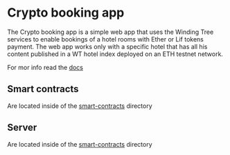 # Crypto booking app

The Crypto booking app is a simple web app that uses the Winding Tree services to enable bookings of a hotel rooms with
Ether or Lif tokens payment. The web app works only with a specific hotel that has all his content published in a
WT hotel index deployed on an ETH testnet network.

For mor info read the [docs](https://docs.google.com/document/d/1ERV07bu1K4tpnZh7aZhA4Z4MlDQteVH2TwDk5AvWM7w/edit?usp=sharing)

## Smart contracts
 Are located inside of the [smart-contracts](https://github.com/windingtree/crypto-booking-app/tree/develop/smart-contracts)
directory

## Server
 Are located inside of the [smart-contracts](https://github.com/windingtree/crypto-booking-app/tree/develop/server)
directory
